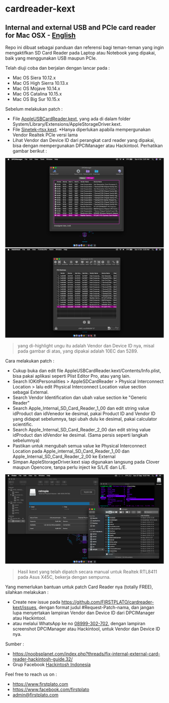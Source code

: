 # cardreader-kext

## Internal and external USB and PCIe card reader for Mac OSX - [English](https://github.com/FIRSTPLATO/cardreader-kext/blob/main/README_en.md)

Repo ini dibuat sebagai panduan dan referensi bagi teman-teman yang ingin mengaktifkan SD Card Reader pada Laptop atau Notebook yang dipakai, baik yang menggunakan USB maupun PCIe.

Telah diuji coba dan berjalan dengan lancar pada :
- Mac OS Siera 10.12.x
- Mac OS High Sierra 10.13.x
- Mac OS Mojave 10.14.x
- Mac OS Catalina 10.15.x
- Mac OS Big Sur 10.15.x

Sebelum melakukan patch :
- File [AppleUSBCardReader.kext](https://github.com/ares-x45c/cardreader-kext/blob/main/kext/AppleUSBCardReader.kext.zip), yang ada di dalam folder System/Library/Extensions/AppleStorageDriver.kext.
- File [Sinetek-rtsx.kext](https://github.com/ares-x45c/cardreader-kext/blob/main/kext/Sinetek-rtsx.kext.zip). *Hanya diperlukan apabila mempergunakan Vendor Realtek PCIe versi lama
- Lihat Vendor dan Device ID dari perangkat card reader yang dipakai, bisa dengan mempergunakan DPCIManager atau Hackintool. Perhatikan gambar berikut :

![](https://raw.githubusercontent.com/FIRSTPLATO/cardreader-kext/main/img/1.png)
![](https://raw.githubusercontent.com/FIRSTPLATO/cardreader-kext/main/img/2.png)
> yang di-highlight ungu itu adalah Vendor dan Device ID nya, misal pada gambar di atas, yang dipakai adalah 10EC dan 5289.

Cara melakukan patch :
- Cukup buka dan edit file AppleUSBCardReader.kext/Contents/Info.plist, bisa pakai aplikasi seperti Plist Editor Pro, atau yang lain.
- Search IOKitPersonalities > AppleSDCardReader > Physical Interconnect Location > lalu edit Physical Interconnect Location value section sebagai External.
- Search Vendor Identification dan ubah value section ke "Generic Reader"
- Search Apple_Internal_SD_Card_Reader_1_00 dan edit string value idProduct dan idVenedor ke desimal, pakai Product ID and Vendor ID yang didapat sebelumnya, tapi ubah dulu ke desimal, pakai calculator scientific.
- Search Apple_Internal_SD_Card_Reader_2_00 dan edit string value idProduct dan idVendor ke desimal. (Sama persis seperti langkah sebelumnya)
- Pastikan untuk mengubah semua value ke Physical Interconnect Location pada Apple_internal_SD_Card_Reader_1_00 dan Apple_Internal_SD_Card_Reader_2_00 ke External
- Simpan AppleStorageDriver.kext siap digunakan langsung pada Clover maupun Opencore, tanpa perlu inject ke S/L/E dan L/E.

![](https://raw.githubusercontent.com/FIRSTPLATO/cardreader-kext/main/img/3.png)
> Hasil kext yang telah dipatch secara manual untuk Realtek RTL8411 pada Asus X45C, bekerja dengan sempurna.

Yang memerlukan bantuan untuk patch Card Reader nya (totally FREE), silahkan melakukan :
- Create new issue pada https://github.com/FIRSTPLATO/cardreader-kext/issues, dengan format judul #Request-Patch-nama, dan jangan lupa menyertakan lampiran Vendor dan Device ID dari DPCIManager atau Hackintool.
- atau melalui WhatsApp ke no [08999-302-702](https://wa.me/628999302702), dengan lampiran screenshot DPCIManager atau Hackintool, untuk Vendor dan Device ID nya.

Sumber :
- https://noobsplanet.com/index.php?threads/fix-internal-external-card-reader-hackintosh-guide.32/
- Grup Facebook [Hackintosh Indonesia](https://web.facebook.com/groups/hackintosh.indonesia)

Feel free to reach us on :
- https://www.firstplato.com
- https://www.facebook.com/firstplato
- admin@firstplato.com
